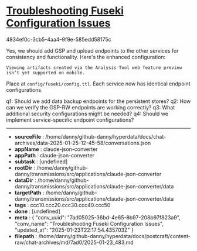 # [Troubleshooting Fuseki Configuration Issues](https://claude.ai/chat/7ad05025-36bd-4e65-8b97-208b97f823a9)

4834ef0c-3cb5-4aa4-9f9e-585edd58175c

 Yes, we should add GSP and upload endpoints to the other services for consistency and functionality. Here's the enhanced configuration:
```
Viewing artifacts created via the Analysis Tool web feature preview isn’t yet supported on mobile.
```



Place at `config/fuseki/config.ttl`. Each service now has identical endpoint configurations.

q1: Should we add data backup endpoints for the persistent stores?
q2: How can we verify the GSP-RW endpoints are working correctly?
q3: What additional security configurations might be needed?
q4: Should we implement service-specific endpoint configurations?

---

* **sourceFile** : /home/danny/github-danny/hyperdata/docs/chat-archives/data-2025-01-25-12-45-58/conversations.json
* **appName** : claude-json-converter
* **appPath** : claude-json-converter
* **subtask** : [undefined]
* **rootDir** : /home/danny/github-danny/transmissions/src/applications/claude-json-converter
* **dataDir** : /home/danny/github-danny/transmissions/src/applications/claude-json-converter/data
* **targetPath** : /home/danny/github-danny/transmissions/src/applications/claude-json-converter/data
* **tags** : ccc10.ccc20.ccc30.ccc40.ccc50
* **done** : [undefined]
* **meta** : {
  "conv_uuid": "7ad05025-36bd-4e65-8b97-208b97f823a9",
  "conv_name": "Troubleshooting Fuseki Configuration Issues",
  "updated_at": "2025-01-23T22:17:54.435703Z"
}
* **filepath** : /home/danny/github-danny/hyperdata/docs/postcraft/content-raw/chat-archives/md/7ad0/2025-01-23_483.md
